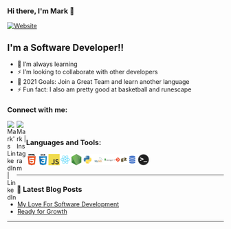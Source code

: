### Hi there, I'm Mark 👋

[![Website](https://img.shields.io/website?label=MClarke9k9.com&style=for-the-badge&url=https%3A%2F%2Fcodestackr.com)](https://www.upwork.com/freelancers/~017e3bd9129fdd9e50)

## I'm a Software Developer!!

- 🥅   I’m always learning 
- ⚡ I’m looking to collaborate with other developers
- 🥅   2021 Goals: Join a Great Team and learn another language
- ⚡ Fun fact: I also am pretty good at basketball and runescape 

### Connect with me:

[<img align="left" alt="Mark's LinkedIn | LinkedIn" width="22px" src="https://cdn.jsdelivr.net/npm/simple-icons@v3/icons/linkedin.svg" />](https://www.linkedin.com/in/mclarke9k9/)
[<img align="left" alt="Mark | Instagram" width="22px" src="https://cdn.jsdelivr.net/npm/simple-icons@v3/icons/instagram.svg" />](https://www.instagram.com/captianclarke/)<br />

### Languages and Tools:



<img align="left" alt="HTML5" width="26px" src="https://raw.githubusercontent.com/github/explore/80688e429a7d4ef2fca1e82350fe8e3517d3494d/topics/html/html.png" />
<img align="left" alt="CSS3" width="26px" src="https://raw.githubusercontent.com/github/explore/80688e429a7d4ef2fca1e82350fe8e3517d3494d/topics/css/css.png" />
<img align="left" alt="JavaScript" width="26px" src="https://raw.githubusercontent.com/github/explore/80688e429a7d4ef2fca1e82350fe8e3517d3494d/topics/javascript/javascript.png" />
<img align="left" alt="React" width="26px" src="https://raw.githubusercontent.com/github/explore/80688e429a7d4ef2fca1e82350fe8e3517d3494d/topics/react/react.png" />
<img align="left" alt="Node.js" width="26px" src="https://raw.githubusercontent.com/github/explore/80688e429a7d4ef2fca1e82350fe8e3517d3494d/topics/nodejs/nodejs.png" />
<img align="left" alt="Python" width="26px" src="https://raw.githubusercontent.com/github/explore/80688e429a7d4ef2fca1e82350fe8e3517d3494d/topics/python/python.png" />
<img align="left" alt="MySQL" width="26px" src="https://raw.githubusercontent.com/github/explore/80688e429a7d4ef2fca1e82350fe8e3517d3494d/topics/mysql/mysql.png" />
<img align="left" alt="MongoDB" width="26px" src="https://raw.githubusercontent.com/github/explore/80688e429a7d4ef2fca1e82350fe8e3517d3494d/topics/mongodb/mongodb.png" />
<img align="left" alt="Git" width="26px" src="https://raw.githubusercontent.com/github/explore/80688e429a7d4ef2fca1e82350fe8e3517d3494d/topics/git/git.png" />
<img align="left" alt="GitHub" width="26px" src="https://raw.githubusercontent.com/github/explore/78df643247d429f6cc873026c0622819ad797942/topics/sql/sql.png" />
<img align="left" alt="Terminal" width="26px" src="https://raw.githubusercontent.com/github/explore/80688e429a7d4ef2fca1e82350fe8e3517d3494d/topics/terminal/terminal.png" />
<br />
<br />

---



### 📕 Latest Blog Posts

<!-- BLOG-POST-LIST:START -->
- [My Love For Software Development](https://dev.to/mclarke9k9/love-software-development-3gfk)
- [Ready for Growth](https://dev.to/mclarke9k9/ready-for-growth-1mg5)
<!-- BLOG-POST-LIST:END -->

---


<!--   <summary> :zap: GitHub Stats</summary> -->

<!-- ![Mark's GitHub stats](https://github-readme-stats.vercel.app/api?username=MClarke9k9&show_icons=true&theme=midnight-purple)
<br/>[![Readme Card](https://github-readme-stats.vercel.app/api/pin/?username=MClarke9k9&theme=midnight-purple&repo=myapp)](https://github.com/MClarke9k9/myapp)
  [![Readme Card](https://github-readme-stats.vercel.app/api/pin/?username=MClarke9k9&theme=midnight-purple&repo=myapp)](https://github.com/MClarke9k9/myapp)
<br/>[![Readme Card](https://github-readme-stats.vercel.app/api/pin/?username=MClarke9k9&theme=midnight-purple&repo=myapp)](https://github.com/MClarke9k9/myapp)
  [![Readme Card](https://github-readme-stats.vercel.app/api/pin/?username=MClarke9k9&theme=midnight-purple&repo=myapp)](https://github.com/MClarke9k9/myapp)
<br/>[![Readme Card](https://github-readme-stats.vercel.app/api/pin/?username=MClarke9k9&theme=midnight-purple&repo=myapp)](https://github.com/MClarke9k9/myapp)
  [![Readme Card](https://github-readme-stats.vercel.app/api/pin/?username=MClarke9k9&theme=midnight-purple&repo=myapp)](https://github.com/MClarke9k9/myapp)
 -->











